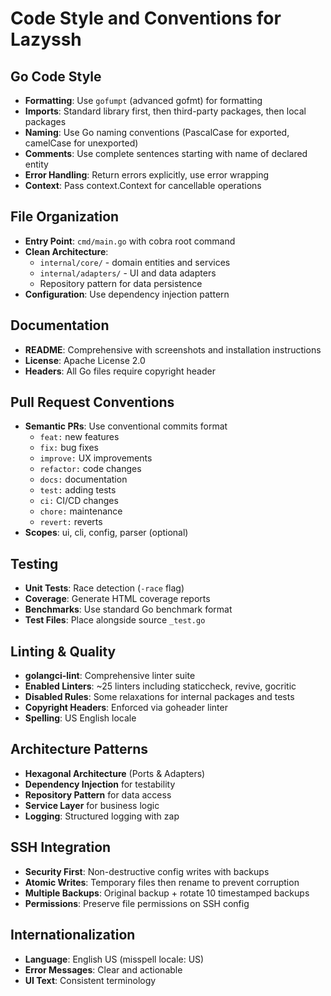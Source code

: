 # Code Style and Conventions for Lazyssh

## Go Code Style
- **Formatting**: Use `gofumpt` (advanced gofmt) for formatting
- **Imports**: Standard library first, then third-party packages, then local packages
- **Naming**: Use Go naming conventions (PascalCase for exported, camelCase for unexported)
- **Comments**: Use complete sentences starting with name of declared entity
- **Error Handling**: Return errors explicitly, use error wrapping
- **Context**: Pass context.Context for cancellable operations

## File Organization
- **Entry Point**: `cmd/main.go` with cobra root command
- **Clean Architecture**:
  - `internal/core/` - domain entities and services
  - `internal/adapters/` - UI and data adapters
  - Repository pattern for data persistence
- **Configuration**: Use dependency injection pattern

## Documentation
- **README**: Comprehensive with screenshots and installation instructions
- **License**: Apache License 2.0
- **Headers**: All Go files require copyright header

## Pull Request Conventions
- **Semantic PRs**: Use conventional commits format
  - `feat:` new features
  - `fix:` bug fixes
  - `improve:` UX improvements
  - `refactor:` code changes
  - `docs:` documentation
  - `test:` adding tests
  - `ci:` CI/CD changes
  - `chore:` maintenance
  - `revert:` reverts
- **Scopes**: ui, cli, config, parser (optional)

## Testing
- **Unit Tests**: Race detection (`-race` flag)
- **Coverage**: Generate HTML coverage reports
- **Benchmarks**: Use standard Go benchmark format
- **Test Files**: Place alongside source `_test.go`

## Linting & Quality
- **golangci-lint**: Comprehensive linter suite
- **Enabled Linters**: ~25 linters including staticcheck, revive, gocritic
- **Disabled Rules**: Some relaxations for internal packages and tests
- **Copyright Headers**: Enforced via goheader linter
- **Spelling**: US English locale

## Architecture Patterns
- **Hexagonal Architecture** (Ports & Adapters)
- **Dependency Injection** for testability
- **Repository Pattern** for data access
- **Service Layer** for business logic
- **Logging**: Structured logging with zap

## SSH Integration
- **Security First**: Non-destructive config writes with backups
- **Atomic Writes**: Temporary files then rename to prevent corruption
- **Multiple Backups**: Original backup + rotate 10 timestamped backups
- **Permissions**: Preserve file permissions on SSH config

## Internationalization
- **Language**: English US (misspell locale: US)
- **Error Messages**: Clear and actionable
- **UI Text**: Consistent terminology